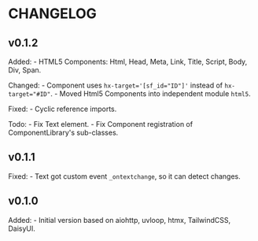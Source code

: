 # CHANGELOG

## v0.1.2

Added:
    - HTML5 Components: Html, Head, Meta, Link, Title, Script, Body, Div, Span.

Changed:
    - Component uses `hx-target='[sf_id="ID"]'` instead of `hx-target="#ID"`.
    - Moved Html5 Components into independent module `html5`.

Fixed:
    - Cyclic reference imports.

Todo:
    - Fix Text element.
    - Fix Component registration of ComponentLibrary's sub-classes.

## v0.1.1

Fixed:
    - Text got custom event `_ontextchange`, so it can detect changes.

## v0.1.0

Added:
    - Initial version based on aiohttp, uvloop, htmx, TailwindCSS, DaisyUI.

